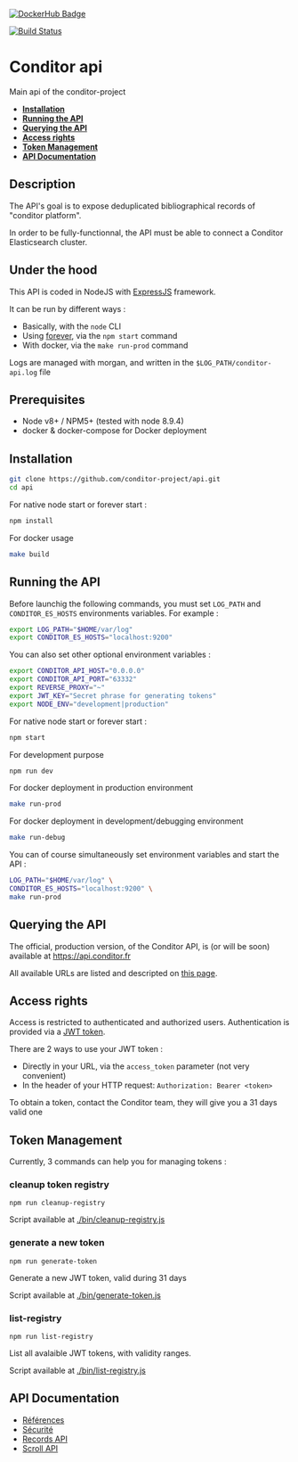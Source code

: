 [![DockerHub Badge](https://dockeri.co/image/conditor/conditor-api)](https://hub.docker.com/r/conditor/conditor-api/)

[![Build Status](https://travis-ci.org/conditor-project/api.svg?branch=master)](https://travis-ci.org/conditor-project/api)

# Conditor api
Main api of the conditor-project

- **[Installation](#installation)**
- **[Running the API](#running-the-api)**
- **[Querying the API](#querying-the-api)**
- **[Access rights](#access-rights)**
- **[Token Management](#token-management)**
- **[API Documentation](#api)**

## Description

The API's goal is to expose deduplicated bibliographical records of "conditor platform".

In order to be fully-functionnal, the API must be able to connect a Conditor Elasticsearch cluster.

## Under the hood

This API is coded in NodeJS with [ExpressJS](http://expressjs.com/) framework.

It can be run by different ways :

* Basically, with the `node` CLI
* Using [forever](https://github.com/foreverjs/forever), via the `npm start` command
* With docker, via the `make run-prod` command

Logs are managed with morgan, and written in the `$LOG_PATH/conditor-api.log` file

## Prerequisites

* Node v8+ / NPM5+ (tested with node 8.9.4)
* docker & docker-compose for Docker deployment

<a name="installation"></a>
## Installation

```bash
git clone https://github.com/conditor-project/api.git
cd api
```

For native node start or forever start :

```bash
npm install
```

For docker usage

```bash
make build
```
<a name="running-the-api"></a>
## Running the API

Before launchig the following commands, you must set `LOG_PATH` and `CONDITOR_ES_HOSTS` environments variables. For example :

```bash
export LOG_PATH="$HOME/var/log"
export CONDITOR_ES_HOSTS="localhost:9200"
```

You can also set other optional environment variables :

```bash
export CONDITOR_API_HOST="0.0.0.0"
export CONDITOR_API_PORT="63332"
export REVERSE_PROXY="~"
export JWT_KEY="Secret phrase for generating tokens"
export NODE_ENV="development|production"
```

For native node start or forever start :

```bash
npm start
```

For development purpose

```bash
npm run dev
```

For docker deployment in production environment

```bash
make run-prod
```

For docker deployment in development/debugging environment

```bash
make run-debug
```

You can of course simultaneously set environment variables and start the API :

```bash
LOG_PATH="$HOME/var/log" \
CONDITOR_ES_HOSTS="localhost:9200" \
make run-prod
```

<a name="querying-the-api"></a>
## Querying the API

The official, production version, of the Conditor API, is (or will be soon) available at https://api.conditor.fr

All available URLs are listed and descripted on [this page](./doc/records.md).

<a name="access-rights"></a>
## Access rights

Access is restricted to authenticated and authorized users. Authentication is provided via a [JWT token](https://jwt.io/).

There are 2 ways to use your JWT token :

- Directly in your URL, via the `access_token` parameter (not very convenient)
- In the header of your HTTP request: `Authorization: Bearer <token>`

To obtain a token, contact the Conditor team, they will give you a 31 days valid one

<a name="token-management"></a>
## Token Management

Currently, 3 commands can help you for managing tokens :

### cleanup token registry

`npm run cleanup-registry`

Script available at [./bin/cleanup-registry.js](./bin/cleanup-registry.js)

### generate a new token

`npm run generate-token`

Generate a new JWT token, valid during 31 days

Script available at [./bin/generate-token.js](./bin/generate-token.js)

### list-registry

`npm run list-registry`

List all avalaible JWT tokens, with validity ranges.

Script available at [./bin/list-registry.js](./bin/list-registry.js)

<a name="api"></a>
## API Documentation

* [Références](doc/references.md)
* [Sécurité](doc/securite.md )
* [Records API](doc/records.md)
* [Scroll API](doc/scroll.md)

